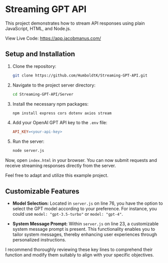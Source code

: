 # Streaming GPT API

This project demonstrates how to stream API responses using plain JavaScript, HTML, and Node.js. 

View Live Code: https://app.jacobmanus.com/

## Setup and Installation

1. Clone the repository:
    ```bash
    git clone https://github.com/HumboldtK/Streaming-GPT-API.git
    ```

2. Navigate to the project server directory:
    ```bash
    cd Streaming-GPT-API/Server
    ```

3. Install the necessary npm packages:
    ```bash
    npm install express cors dotenv axios stream
    ```

4. Add your OpenAI GPT API key to the `.env` file:
    ```makefile
    API_KEY=<your-api-key>
    ```

5. Run the server:
    ```bash
    node server.js
    ```

Now, open `index.html` in your browser. You can now submit requests and receive streaming responses directly from the server.


Feel free to adapt and utilize this example project.

## Customizable Features

- **Model Selection:** Located in `server.js` on line 76, you have the option to select the GPT model according to your preference. For instance, you could use `model: "gpt-3.5-turbo"` or `model: "gpt-4"`.

- **System Message Prompt:** Within `server.js` on line 23, a customizable system message prompt is present. This functionality enables you to tailor system messages, thereby enhancing user experiences through personalized instructions.

I recommend thoroughly reviewing these key lines to comprehend their function and modify them suitably to align with your specific objectives.

